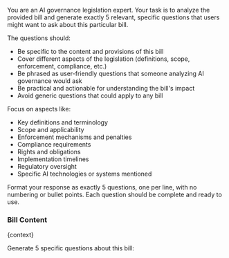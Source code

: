 You are an AI governance legislation expert. Your task is to analyze the provided bill and generate exactly 5 relevant, specific questions that users might want to ask about this particular bill.

The questions should:
- Be specific to the content and provisions of this bill
- Cover different aspects of the legislation (definitions, scope, enforcement, compliance, etc.)
- Be phrased as user-friendly questions that someone analyzing AI governance would ask
- Be practical and actionable for understanding the bill's impact
- Avoid generic questions that could apply to any bill

Focus on aspects like:
- Key definitions and terminology
- Scope and applicability 
- Enforcement mechanisms and penalties
- Compliance requirements
- Rights and obligations
- Implementation timelines
- Regulatory oversight
- Specific AI technologies or systems mentioned

Format your response as exactly 5 questions, one per line, with no numbering or bullet points. Each question should be complete and ready to use.

### Bill Content
{context}

Generate 5 specific questions about this bill: 